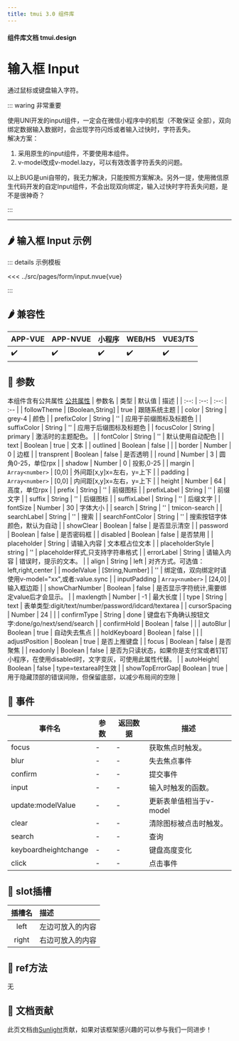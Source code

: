 ```yaml
---
title: tmui 3.0 组件库
---
```


<script setup>
import webview from '../components/mobileWebview.vue'
</script>

#### 组件库文档 tmui.design

# 输入框 Input
通过鼠标或键盘输入字符。

::: waring 非常重要

使用UNI开发的input组件，一定会在微信小程序中的机型（不敢保证 全部），双向绑定数据输入数据时，会出现字符闪烁或者输入过快时，字符丢失。<br>
解决方案：<br>

1. 采用原生的input组件，不要使用本组件。
2. v-model改成v-model.lazy，可以有效改善字符丢失的问题。

以上BUG是uni自带的，我无力解决，只能按照方案解决。另外一提，使用微信原生代码开发的自定Input组件，不会出现双向绑定，输入过快时字符丢失问题，是不是很神奇？

:::

---

## :hot_pepper: 输入框 Input 示例

<webview url="https://tmui.design/h5/#/pages/form/input"></webview>

::: details 示例模板

<<< ../src/pages/form/input.nvue{vue}

:::

## :hot_pepper: 兼容性

| APP-VUE | APP-NVUE | 小程序 | WEB/H5 | VUE3/TS |
| --- | --- | --- | --- | --- |
| :heavy_check_mark: | :heavy_check_mark: | :heavy_check_mark: | :heavy_check_mark: | :heavy_check_mark: |

## :seedling: 参数
本组件含有公共属性 [公共属性](/spec/组件公共样式.html)
| 参数名 | 类型 | 默认值 | 描述 |
| :--: | :--: | :--: | :-- |
| followTheme | [Boolean,String] | true | 跟随系统主题 |
| color | String | grey-4 | 颜色 |
| prefixColor | String | '' | 应用于前缀图标及标题色 |
| suffixColor | String | '' | 应用于后缀图标及标题色 |
| focusColor | String | primary | 激活时的主题配色。 |
| fontColor | String | '' | 默认使用自动配色 |
| text | Boolean | true | 文本 |
| outlined | Boolean | false |  |
| border | Number | 0 | 边框 |
| transprent | Boolean | false | 是否透明 |
| round | Number | 3 | 圆角0-25，单位rpx |
| shadow | Number | 0 | 投影,0-25 |
| margin | `Array<number>` | [0,0] | 外间距[x,y]x=左右，y=上下 |
| padding | `Array<number>` | [0,0] | 内间距[x,y]x=左右，y=上下 |
| height | Number | 64 | 高度，单位rpx |
| prefix | String | '' | 前缀图标 |
| prefixLabel | String | '' | 前缀文字  |
| suffix | String | '' | 后缀图标 |
| suffixLabel | String | '' | 后缀文字 |
| fontSize | Number | 30 | 字体大小 |
| search | String | '' | tmicon-search |
| searchLabel | String | '' | 搜索 |
| searchFontColor | String | '' | 搜索按钮字体颜色，默认为自动 |
| showClear | Boolean | false | 是否显示清空 |
| password | Boolean | false | 是否密码框 |
| disabled | Boolean | false | 是否禁用 |
| placeholder | String | 请输入内容 | 文本框占位文本 |
| placeholderStyle | string | '' | placeholder样式,只支持字符串格式 |
| errorLabel | String | 请输入内容 | 错误时，提示的文本。 |
| align | String | left | 对齐方式。可选值：left,right,center |
| modelValue | [String,Number] | '' | 绑定值，双向绑定时请使用v-model="xx",或者:value.sync |
| inputPadding | `Array<number>` | [24,0] | 输入框边距 |
| showCharNumber | Boolean | false | 是否显示字符统计,需要绑定value后才会显示。 |
| maxlength | Number | -1 | 最大长度 |
| type | String | text | 表单类型:digit/text/number/password/idcard/textarea |
| cursorSpacing | Number | 24 |  |
| confirmType | String | done | 键盘右下角确认按钮文字:done/go/next/send/search |
| confirmHold | Boolean | false |  |
| autoBlur | Boolean | true | 自动失去焦点 |
| holdKeyboard | Boolean | false |  |
| adjustPosition | Boolean | true | 是否上推键盘 |
| focus | Boolean | false | 是否聚焦 |
| readonly | Boolean | false | 是否为只读状态，如果你是支付宝或者钉钉小程序，在使用disabled时，文字变灰，可使用此属性代替。 |
| autoHeight| Boolean | false | type=textarea时生效 |
| showTopErrorGap| Boolean | true | 用于隐藏顶部的错误间隙，但保留底部，以减少布局间的空隙 |

## :rose: 事件
| 事件名 | 参数 | 返回数据 | 描述 |
| --- | --- | --- | --- |
| focus | - | - | 获取焦点时触发。 |
| blur | - | - | 失去焦点事件 |
| confirm | - | - | 提交事件 |
| input | - | - | 输入时触发的函数。 |
| update:modelValue | - | - | 更新表单值相当于v-model |
| clear | - | - | 清除图标被点击时触发。 |
| search | - | - | 查询 |
| keyboardheightchange | - | - | 键盘高度变化 |
| click | - | - | 点击事件 |


## :corn: slot插槽
| 插槽名  | 描述 |
| :--: | :-- |
| left |  左边可放入的内容 |
| right |  右边可放入的内容 |

## :green_salad: ref方法
无

## :couplekiss: 文档贡献
此页文档由[Sunlight](https://gitee.com/rzg)贡献，如果对该框架感兴趣的可以参与我们一同进步！

